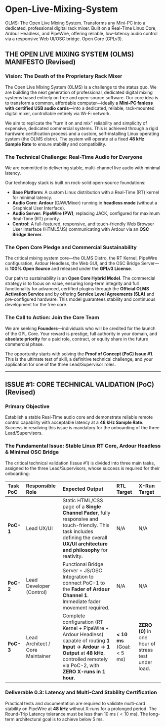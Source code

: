 # Open-Live-Mixing-System
OLMS: The Open Live Mixing System. Transforms any Mini-PC into a dedicated, professional digital rack mixer. Built on a Real-Time Linux Core, Ardour Headless, and PipeWire, offering reliable, low-latency audio control via a responsive Web UI/OSC bridge. Open Core (GPLv3).


## THE OPEN LIVE MIXING SYSTEM (OLMS) MANIFESTO (Revised)

### Vision: The Death of the Proprietary Rack Mixer

The Open Live Mixing System (OLMS) is a challenge to the status quo. We are building the next generation of professional, dedicated digital mixing systems based entirely on free and open-source software. Our core idea is to transform a common, affordable computer—ideally a **Mini-PC fanless with certified USB audio cards**—into a dedicated, reliable, rack-mounted digital mixer, controllable entirely via Wi-Fi network.

We aim to replicate the "turn it on and mix" reliability and simplicity of expensive, dedicated commercial systems. This is achieved through a rigid hardware certification process and a custom, self-installing Linux operating system (the OLMS distro). The system will operate at a fixed **48 kHz Sample Rate** to ensure stability and compatibility.

### The Technical Challenge: Real-Time Audio for Everyone

We are committed to delivering stable, multi-channel live audio with minimal latency.

Our technology stack is built on rock-solid open-source foundations:
* **Base Platform:** A custom Linux distribution with a Real-Time (RT) kernel for minimal latency.
* **Audio Core:** **Ardour** (DAW/Mixer) running in **headless mode** (without a Graphical User Interface).
* **Audio Server:** **PipeWire (PW)**, replacing JACK, configured for maximum Real-Time (RT) priority.
* **Control:** A full-featured, responsive, and touch-friendly Web Browser User Interface (HTML5/JS) communicating with Ardour via an **OSC Bridge Server**.

### The Open Core Pledge and Commercial Sustainability

The critical mixing system core—the OLMS Distro, the RT Kernel, PipeWire configuration, Ardour Headless, the Web GUI, and the OSC Bridge Server—is **100% Open Source** and released under the **GPLv3 License**.

Our path to sustainability is an **Open Core Hybrid Model**. The commercial strategy is to focus on value, ensuring long-term integrity and full functionality for advanced, certified plugins through the **Official OLMS Activation Service** and by offering **Service Level Agreements (SLA)** and pre-configured hardware. This model guarantees stability and continuous development for the free core.

### The Call to Action: Join the Core Team

We are seeking **Founders**—individuals who will be credited for the launch of the GPL Core. Your reward is prestige, full authority in your domain, and **absolute priority** for a paid role, contract, or equity share in the future commercial phase.

The opportunity starts with solving the **Proof of Concept (PoC) Issue #1**. This is the ultimate test of skill, a definitive technical challenge, and your application for one of the three Lead/Supervisor roles.

---

## ISSUE #1: CORE TECHNICAL VALIDATION (PoC) (Revised)

### Primary Objective

Establish a stable Real-Time audio core and demonstrate reliable remote control capability with acceptable latency at a **48 kHz Sample Rate**. Success in resolving this issue is mandatory for the onboarding of the three Lead/Supervisors.

### The Fundamental Issue: Stable Linux RT Core, Ardour Headless & Minimal OSC Bridge

The critical technical validation (Issue #1) is divided into three main tasks, assigned to the three Lead/Supervisors, whose success is required for their onboarding:

| Task PoC | Responsible Role | Expected Output | RTL Target | X-Run Target |
| :--- | :--- | :--- | :--- | :--- |
| **PoC-1** | Lead UX/UI | Static HTML/CSS page of a **Single Channel Fader**, fully responsive and touch-friendly. This task includes defining the overall **UX/UI architecture and philosophy** for reativity. | N/A | N/A |
| **PoC-2** | Lead Developer (Control) | Functional Bridge Server + JS/OSC Integration to connect PoC-1 to the **Fader of Ardour Channel 1**. Immediate fader movement required. | N/A | N/A |
| **PoC-3** | Lead Architect / Core Maintainer | Complete configuration (RT Kernel + PipeWire + Ardour Headless) capable of routing **1 Input → Ardour → 1 Output** at **48 kHz**, controlled remotely via PoC-2, with **ZERO X-runs in 1 hour**. | **< 10 ms** (Goal: < 5 ms) | **ZERO (0)** in one hour of stress test under load. |

### Deliverable 0.3: Latency and Multi-Card Stability Certification

Practical tests and documentation are required to validate multi-card stability on PipeWire at **48 kHz** without X-runs for a prolonged period. The Round-Trip Latency tolerance must be less than $10 \text{ ms}$ ($< 10 \text{ ms}$). The long-term architectural goal is to achieve below $5 \text{ ms}$.
